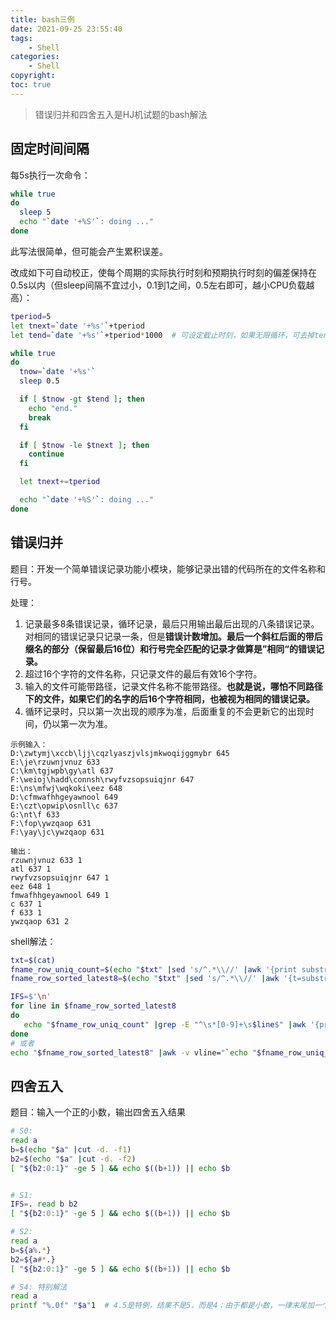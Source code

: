 ```yaml
---
title: bash三例
date: 2021-09-25 23:55:40
tags:
    - Shell
categories:
    - Shell
copyright:
toc: true
---
```








> 错误归并和四舍五入是HJ机试题的bash解法



## 固定时间间隔

每5s执行一次命令：

```sh
while true
do
  sleep 5
  echo "`date '+%S'`: doing ..."
done
```

此写法很简单，但可能会产生累积误差。

<!-- more -->

改成如下可自动校正，使每个周期的实际执行时刻和预期执行时刻的偏差保持在0.5s以内（但sleep间隔不宜过小，0.1到1之间，0.5左右即可，越小CPU负载越高）：

```sh
tperiod=5
let tnext=`date '+%s'`+tperiod
let tend=`date '+%s'`+tperiod*1000  # 可设定截止时刻，如果无限循环，可去掉tend相关的行

while true
do
  tnow=`date '+%s'`
  sleep 0.5

  if [ $tnow -gt $tend ]; then
    echo "end."
    break
  fi

  if [ $tnow -le $tnext ]; then
    continue
  fi

  let tnext+=tperiod

  echo "`date '+%S'`: doing ..."
done
```



## 错误归并

题目：开发一个简单错误记录功能小模块，能够记录出错的代码所在的文件名称和行号。

处理：
1. 记录最多8条错误记录，循环记录，最后只用输出最后出现的八条错误记录。对相同的错误记录只记录一条，但是**错误计数增加。最后一个斜杠后面的带后缀名的部分（保留最后16位）和行号完全匹配的记录才做算是”相同“的错误记录。**
2. 超过16个字符的文件名称，只记录文件的最后有效16个字符。
3. 输入的文件可能带路径，记录文件名称不能带路径。**也就是说，哪怕不同路径下的文件，如果它们的名字的后16个字符相同，也被视为相同的错误记录。**
4. 循环记录时，只以第一次出现的顺序为准，后面重复的不会更新它的出现时间，仍以第一次为准。



```
示例输入：
D:\zwtymj\xccb\ljj\cqzlyaszjvlsjmkwoqijggmybr 645
E:\je\rzuwnjvnuz 633
C:\km\tgjwpb\gy\atl 637
F:\weioj\hadd\connsh\rwyfvzsopsuiqjnr 647
E:\ns\mfwj\wqkoki\eez 648
D:\cfmwafhhgeyawnool 649
E:\czt\opwip\osnll\c 637
G:\nt\f 633
F:\fop\ywzqaop 631
F:\yay\jc\ywzqaop 631

输出：
rzuwnjvnuz 633 1
atl 637 1
rwyfvzsopsuiqjnr 647 1
eez 648 1
fmwafhhgeyawnool 649 1
c 637 1
f 633 1
ywzqaop 631 2
```



shell解法：

```sh
txt=$(cat)
fname_row_uniq_count=$(echo "$txt" |sed 's/^.*\\//' |awk '{print substr($1,length($1)-15)" "$2}' |sort |uniq -c)
fname_row_sorted_latest8=$(echo "$txt" |sed 's/^.*\\//' |awk '{t=substr($1,length($1)-15)" "$2; if(a[t]!=1) {a[t]=1; print t;}}' |tail -n8)

IFS=$'\n'
for line in $fname_row_sorted_latest8
do
   echo "$fname_row_uniq_count" |grep -E "^\s*[0-9]+\s$line$" |awk '{print $2" "$3" "$1}'
done
# 或者
echo "$fname_row_sorted_latest8" |awk -v vline="`echo "$fname_row_uniq_count" |sed 's/^/echo /'`" 'BEGIN{while(vline |getline) d[$2" "$3]=$1;} {print $0" "d[$0];}'
```



## 四舍五入

题目：输入一个正的小数，输出四舍五入结果

```sh
# S0:
read a
b=$(echo "$a" |cut -d. -f1)
b2=$(echo "$a" |cut -d. -f2)
[ "${b2:0:1}" -ge 5 ] && echo $((b+1)) || echo $b


# S1:
IFS=. read b b2
[ "${b2:0:1}" -ge 5 ] && echo $((b+1)) || echo $b

# S2:
read a
b=${a%.*}
b2=${a#*.}
[ "${b2:0:1}" -ge 5 ] && echo $((b+1)) || echo $b

# S4: 特别解法
read a
printf "%.0f" "$a"1  # 4.5是特例，结果不是5，而是4；由于都是小数，一律末尾加一个1 可防止4.5=4
```
